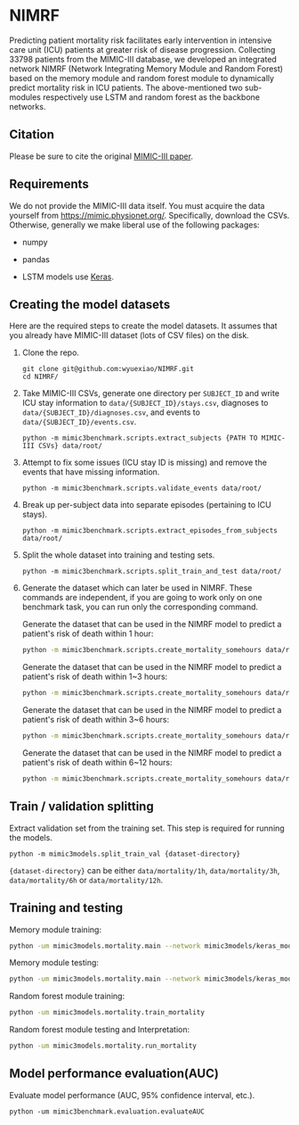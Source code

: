 NIMRF
=========================


Predicting patient mortality risk facilitates early intervention in intensive care unit (ICU) patients at greater risk of disease progression. Collecting 33798 patients from the MIMIC-III database, we developed an integrated network NIMRF (Network Integrating Memory Module and Random Forest) based on the memory module and random forest module to dynamically predict mortality risk in ICU patients. The above-mentioned two sub-modules respectively use LSTM and random forest as the backbone networks.


## Citation
Please be sure to cite the original [MIMIC-III paper](http://www.nature.com/articles/sdata201635).


## Requirements
We do not provide the MIMIC-III data itself. You must acquire the data yourself from https://mimic.physionet.org/. Specifically, download the CSVs. Otherwise, generally we make liberal use of the following packages:

- numpy
- pandas

- LSTM models use [Keras](https://keras.io/).


## Creating the model datasets
Here are the required steps to create the model datasets. It assumes that you already have MIMIC-III dataset (lots of CSV files) on the disk.

1. Clone the repo.

       git clone git@github.com:wyuexiao/NIMRF.git
       cd NIMRF/
    
2. Take MIMIC-III CSVs, generate one directory per `SUBJECT_ID` and write ICU stay information to `data/{SUBJECT_ID}/stays.csv`, diagnoses to `data/{SUBJECT_ID}/diagnoses.csv`, and events to `data/{SUBJECT_ID}/events.csv`.

       python -m mimic3benchmark.scripts.extract_subjects {PATH TO MIMIC-III CSVs} data/root/

3. Attempt to fix some issues (ICU stay ID is missing) and remove the events that have missing information. 

       python -m mimic3benchmark.scripts.validate_events data/root/

4. Break up per-subject data into separate episodes (pertaining to ICU stays). 

       python -m mimic3benchmark.scripts.extract_episodes_from_subjects data/root/

5. Split the whole dataset into training and testing sets.

       python -m mimic3benchmark.scripts.split_train_and_test data/root/
	
6. Generate the dataset which can later be used in NIMRF. These commands are independent, if you are going to work only on one benchmark task, you can run only the corresponding command.

	Generate the dataset that can be used in the NIMRF model to predict a patient's risk of death within 1 hour:
	```bash
	python -m mimic3benchmark.scripts.create_mortality_somehours data/root/ data/mortality/1h/ 1
	```

	Generate the dataset that can be used in the NIMRF model to predict a patient's risk of death within 1~3 hours:
	```bash
	python -m mimic3benchmark.scripts.create_mortality_somehours data/root/ data/mortality/3h/ 3
	```

	Generate the dataset that can be used in the NIMRF model to predict a patient's risk of death within 3~6 hours:
	```bash
	python -m mimic3benchmark.scripts.create_mortality_somehours data/root/ data/mortality/6h/ 6
	```

	Generate the dataset that can be used in the NIMRF model to predict a patient's risk of death within 6~12 hours:
	```bash
	python -m mimic3benchmark.scripts.create_mortality_somehours data/root/ data/mortality/12h/ 12
	```


## Train / validation splitting
Extract validation set from the training set. This step is required for running the models.
```
python -m mimic3models.split_train_val {dataset-directory}
```     
       
`{dataset-directory}` can be either `data/mortality/1h`, `data/mortality/3h`, `data/mortality/6h` or `data/mortality/12h`.


## Training and testing
Memory module training:
```bash
python -um mimic3models.mortality.main --network mimic3models/keras_models/lstm.py --dim 16 --timestep 1.0 --depth 2 --dropout 0.3 --mode train --batch_size 8 --output_dir mimic3models/mortality
```

	   
Memory module testing:
```bash
python -um mimic3models.mortality.main --network mimic3models/keras_models/lstm.py --dim 16 --timestep 1.0 --depth 2 --dropout 0.3 --mode test --batch_size 1 --normalizer_state mimic3models/mortality/ihm_ts1.0.input_str_previous.start_time_zero.normalizer --load_state {model-directory} --data {test dataset-directory}
```


Random forest module training:
```bash
python -um mimic3models.mortality.train_mortality
```
Random forest module testing and Interpretation:
```bash
python -um mimic3models.mortality.run_mortality
```
## Model performance evaluation(AUC)
Evaluate model performance (AUC, 95% confidence interval, etc.).
```
python -um mimic3benchmark.evaluation.evaluateAUC
```
